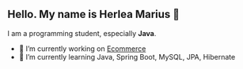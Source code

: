 ## Hello. My name is Herlea Marius 👋


I am a programming student, especially **Java**.


- 🔭 I’m currently working on  [Ecommerce](https://github.com/mariusherlea/ecom "Ecommerce")
- 🌱 I’m currently learning Java, Spring Boot, MySQL, JPA, Hibernate

